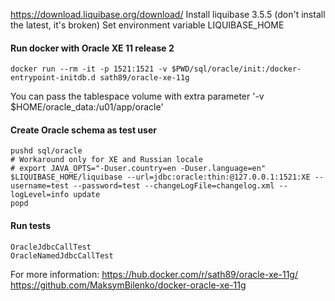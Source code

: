 
https://download.liquibase.org/download/
Install liquibase 3.5.5 (don't install the latest, it's broken)
Set environment variable LIQUIBASE_HOME

#### Run docker with Oracle XE 11 release 2
```
docker run --rm -it -p 1521:1521 -v $PWD/sql/oracle/init:/docker-entrypoint-initdb.d sath89/oracle-xe-11g
```
You can pass the tablespace volume with extra parameter '-v $HOME/oracle_data:/u01/app/oracle' 

#### Create Oracle schema as test user
```
pushd sql/oracle
# Workaround only for XE and Russian locale
# export JAVA_OPTS="-Duser.country=en -Duser.language=en"
$LIQUIBASE_HOME/liquibase --url=jdbc:oracle:thin:@127.0.0.1:1521:XE --username=test --password=test --changeLogFile=changelog.xml --logLevel=info update
popd
```

#### Run tests
```
OracleJdbcCallTest
OracleNamedJdbcCallTest
```

For more information:
https://hub.docker.com/r/sath89/oracle-xe-11g/
https://github.com/MaksymBilenko/docker-oracle-xe-11g
